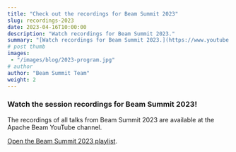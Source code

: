```yaml
---
title: "Check out the recordings for Beam Summit 2023"
slug: recordings-2023
date: 2023-04-16T10:00:00
description: "Watch recordings for Beam Summit 2023."
summary: "[Watch recordings for Beam Summit 2023.](https://www.youtube.com/watch?v=eSYWKGCk_nE&list=PL4dEBWmGSIU9Lq2BKRDz3ksRdoPJB13Fg)"
# post thumb
images: 
 - "/images/blog/2023-program.jpg"
# author
author: "Beam Summit Team"
weight: 2
---
```


### Watch the session recordings for Beam Summit 2023!

The recordings of all talks from Beam Summit 2023 are available at the Apache Beam YouTube channel.

[Open the Beam Summit 2023 playlist](https://www.youtube.com/watch?v=eSYWKGCk_nE&list=PL4dEBWmGSIU9Lq2BKRDz3ksRdoPJB13Fg).
